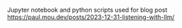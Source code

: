 Jupyter notebook and python scripts used for blog post https://paul.mou.dev/posts/2023-12-31-listening-with-llm/
